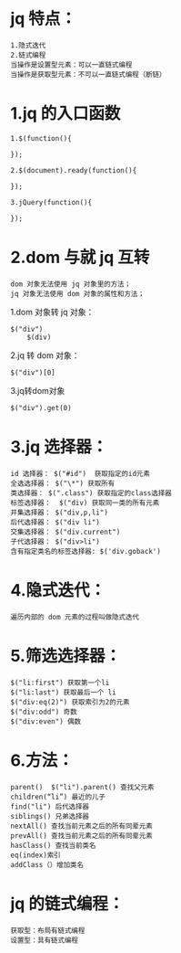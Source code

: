 # jq 特点：

    1.隐式迭代
    2.链式编程
    当操作是设置型元素：可以一直链式编程
    当操作是获取型元素：不可以一直链式编程（断链）

# 1.jq 的入口函数

    1.$(function(){

    });

    2.$(document).ready(function(){

    });

    3.jQuery(function(){

    });

# 2.dom 与就 jq 互转

    dom 对象无法使用 jq 对象里的方法；
    jq 对象无法使用 dom 对象的属性和方法；

1.dom 对象转 jq 对象：

    $("div")
        $(div)

2.jq 转 dom 对象：
  
    $("div")[0]

3.jq转dom对象

    $("div").get(0)

# 3.jq 选择器：

    id 选择器： $("#id")  获取指定的id元素
    全选选择器： $("\*") 获取所有
    类选择器： $(".class") 获取指定的class选择器
    标签选择器：  $("div) 获取同一类的所有元素
    并集选择器： $("div,p,li")
    后代选择器： $("div li")
    交集选择器： $("div.current")
    子代选择器： $("div>li")
    含有指定类名的标签选择器: $('div.goback')

# 4.隐式迭代：

    遍历内部的 dom 元素的过程叫做隐式迭代 

# 5.筛选选择器：

    $("li:first") 获取第一个li
    $("li:last") 获取最后一个 li
    $("div:eq(2)") 获取索引为2的元素
    $("div:odd") 奇数
    $("div:even") 偶数

# 6.方法：

    parent()  $("li").parent() 查找父元素
    children(“li”) 最近的儿子
    find("li") 后代选择器
    siblings() 兄弟选择器
    nextAll() 查找当前元素之后的所有同辈元素
    prevAll() 查找当前元素之后的所有同辈元素
    hasClass() 查找当前类名
    eq(index)索引
    addClass（）增加类名

# jq 的链式编程：

    获取型：布局有链式编程
    设置型：具有链式编程
